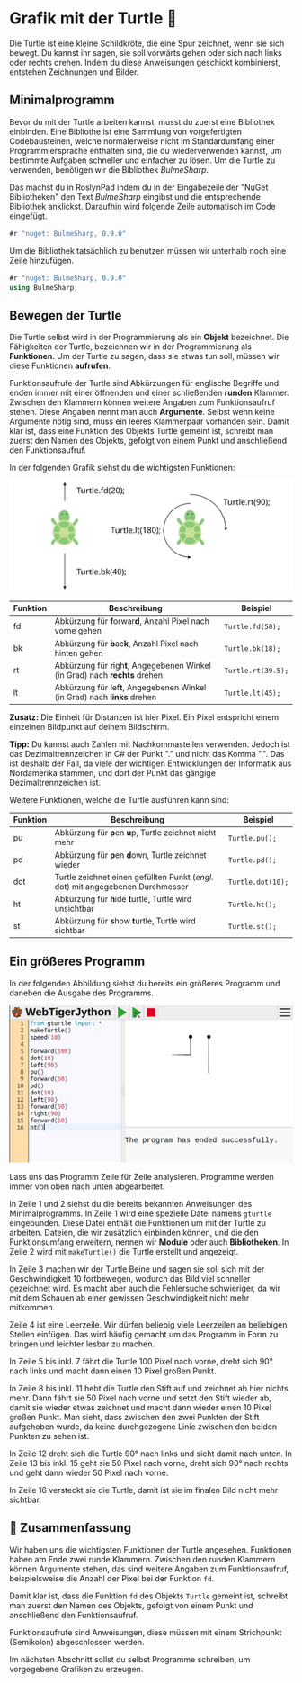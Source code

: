 # Grafik mit der Turtle 🐢

Die Turtle ist eine kleine Schildkröte, die eine Spur zeichnet, wenn sie
sich bewegt. Du kannst ihr sagen, sie soll vorwärts gehen oder sich nach
links oder rechts drehen. Indem du diese Anweisungen geschickt
kombinierst, entstehen Zeichnungen und Bilder.

## Minimalprogramm

Bevor du mit der Turtle arbeiten kannst, musst du zuerst eine Bibliothek einbinden.
Eine Bibliothe ist eine Sammlung von vorgefertigten Codebausteinen,
welche normalerweise nicht im Standardumfang einer Programmiersprache enthalten sind,
die du wiederverwenden kannst, um bestimmte Aufgaben schneller und einfacher zu lösen.
Um die Turtle zu verwenden, benötigen wir die Bibliothek *BulmeSharp*.

Das machst du in RoslynPad indem du in der Eingabezeile der "NuGet Bibliotheken"
den Text *BulmeSharp* eingibst und die entsprechende Bibliothek anklickst.
Daraufhin wird folgende Zeile automatisch im Code eingefügt.

```cs
#r "nuget: BulmeSharp, 0.9.0"
```

Um die Bibliothek tatsächlich zu benutzen müssen wir unterhalb noch eine Zeile hinzufügen.

```cs
#r "nuget: BulmeSharp, 0.9.0"
using BulmeSharp;
```


## Bewegen der Turtle

Die Turtle selbst wird in der Programmierung als ein **Objekt** bezeichnet.
Die Fähigkeiten der Turtle, bezeichnen wir in der Programmierung als **Funktionen**.
Um der Turtle zu sagen, dass sie etwas tun soll, müssen wir diese Funktionen **aufrufen**.
 
Funktionsaufrufe der Turtle sind Abkürzungen für englische Begriffe und enden immer mit 
einer öffnenden und einer schließenden **runden** Klammer.
Zwischen den Klammern können weitere Angaben zum Funktionsaufruf stehen.
Diese Angaben nennt man auch **Argumente**.
Selbst wenn keine Argumente nötig sind, muss ein leeres Klammerpaar vorhanden sein.
Damit klar ist, dass eine Funktion des Objekts Turtle gemeint ist,
schreibt man zuerst den Namen des Objekts, gefolgt von einem Punkt
und anschließend den Funktionsaufruf.

In der folgenden Grafik siehst du die wichtigsten Funktionen:

![Bewegen und drehen der Turtle](./images/turtle.png)

| Funktion  | Beschreibung | Beispiel |
| ------------- | ------------- | ------------- |
| fd  | Abkürzung für **f**orwar**d**, Anzahl Pixel nach vorne gehen  | `Turtle.fd(50);`  |
| bk  | Abkürzung für **b**ac**k**, Anzahl Pixel nach hinten gehen  | `Turtle.bk(18);`  |
| rt  | Abkürzung für **r**igh**t**, Angegebenen Winkel (in Grad) nach **rechts** drehen  | `Turtle.rt(39.5);`  |
| lt  | Abkürzung für **l**ef**t**, Angegebenen Winkel (in Grad) nach **links** drehen  | `Turtle.lt(45);`  |

**Zusatz:** Die Einheit für Distanzen ist hier Pixel.
Ein Pixel entspricht einem einzelnen Bildpunkt auf deinem Bildschirm.

**Tipp:** Du kannst auch Zahlen mit Nachkommastellen verwenden.
Jedoch ist das Dezimaltrennzeichen in C# der Punkt "." und nicht das Komma ",".
Das ist deshalb der Fall, da viele der wichtigen Entwicklungen der Informatik 
aus Nordamerika stammen, und dort der Punkt das gängige Dezimaltrennzeichen ist.

Weitere Funktionen, welche die Turtle ausführen kann sind:

| Funktion  | Beschreibung | Beispiel |
| ------------- | ------------- | ------------- |
| pu  | Abkürzung für **p**en **u**p, Turtle zeichnet nicht mehr  | `Turtle.pu();`  |
| pd  | Abkürzung für **p**en **d**own, Turtle zeichnet wieder  | `Turtle.pd();`  |
| dot  | Turtle zeichnet einen gefüllten Punkt (*engl.* dot) mit angegebenen Durchmesser  | `Turtle.dot(10);`  |
| ht  | Abkürzung für **h**ide **t**urtle, Turtle wird unsichtbar  | `Turtle.ht();`  |
| st  | Abkürzung für **s**how **t**urtle, Turtle wird sichtbar  | `Turtle.st();`  |


## Ein größeres Programm

In der folgenden Abbildung siehst du bereits ein größeres Programm
und daneben die Ausgabe des Programms.

![Code und Ausgabe](./images/codeausgabe.png)

Lass uns das Programm Zeile für Zeile analysieren.
Programme werden immer von oben nach unten abgearbeitet.

In Zeile 1 und 2 siehst du die bereits bekannten Anweisungen des Minimalprogramms.
In Zeile 1 wird eine spezielle Datei namens `gturtle` eingebunden.
Diese Datei enthält die Funktionen um mit der Turtle zu arbeiten.
Dateien, die wir zusätzlich einbinden können, und die den Funktionsumfang erweitern,
nennen wir **Module** oder auch **Bibliotheken**.
In Zeile 2 wird mit `makeTurtle()` die Turtle erstellt und angezeigt. 

In Zeile 3 machen wir der Turtle Beine und sagen sie soll sich mit der
Geschwindigkeit 10 fortbewegen, wodurch das Bild viel schneller gezeichnet wird.
Es macht aber auch die Fehlersuche schwieriger, da wir mit dem Schauen
ab einer gewissen Geschwindigkeit nicht mehr mitkommen.

Zeile 4 ist eine Leerzeile. Wir dürfen beliebig viele Leerzeilen
an beliebigen Stellen einfügen. Das wird häufig gemacht um das
Programm in Form zu bringen und leichter lesbar zu machen.

In Zeile 5 bis inkl. 7 fährt die Turtle 100 Pixel nach vorne,
dreht sich 90° nach links und macht dann einen 10 Pixel großen Punkt.

In Zeile 8 bis inkl. 11 hebt die Turtle den Stift auf und zeichnet ab hier nichts mehr.
Dann fährt sie 50 Pixel nach vorne und setzt den Stift wieder ab, damit sie wieder
etwas zeichnet und macht dann wieder einen 10 Pixel großen Punkt.
Man sieht, dass zwischen den zwei Punkten der Stift aufgehoben wurde,
da keine durchgezogene Linie zwischen den beiden Punkten zu sehen ist.

In Zeile 12 dreht sich die Turtle 90° nach links und sieht damit nach unten.
In Zeile 13 bis inkl. 15 geht sie 50 Pixel nach vorne, dreht sich 90° nach rechts
und geht dann wieder 50 Pixel nach vorne.

In Zeile 16 versteckt sie die Turtle, damit ist sie im finalen Bild nicht mehr sichtbar.

## 🧭 Zusammenfassung
Wir haben uns die wichtigsten Funktionen der Turtle angesehen.
Funktionen haben am Ende zwei runde Klammern.
Zwischen den runden Klammern können Argumente stehen,
das sind weitere Angaben zum Funktionsaufruf,
beispielsweise die Anzahl der Pixel bei der Funktion `fd`.

Damit klar ist, dass die Funktion `fd` des Objekts `Turtle` gemeint ist,
schreibt man zuerst den Namen des Objekts, gefolgt von einem Punkt
und anschließend den Funktionsaufruf.

Funktionsaufrufe sind Anweisungen, diese müssen mit einem Strichpunkt (Semikolon) abgeschlossen werden.

Im nächsten Abschnitt sollst du selbst Programme schreiben, um vorgegebene Grafiken zu erzeugen.



























